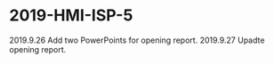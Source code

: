 # 2019-HMI-ISP-5
2019.9.26 Add two PowerPoints for opening report.
2019.9.27 Upadte opening report.
